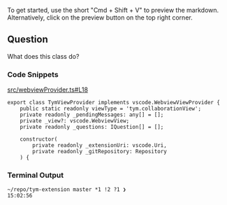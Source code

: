 
To get started, use the short "Cmd + Shift + V" to preview the markdown. Alternatively, click on the preview button on the top right corner.

## Question 
What does this class do?

### Code Snippets

[src/webviewProvider.ts#L18](src/webviewProvider.ts#L18)	
````
export class TymViewProvider implements vscode.WebviewViewProvider {
	public static readonly viewType = 'tym.collaborationView';
	private readonly _pendingMessages: any[] = [];
	private _view?: vscode.WebviewView;
	private readonly _questions: IQuestion[] = [];

	constructor(
		private readonly _extensionUri: vscode.Uri,
		private readonly _gitRepository: Repository
	) {

````

### Terminal Output
````
~/repo/tym-extension master *1 !2 ?1 ❯                                                                                               15:02:56
````
	